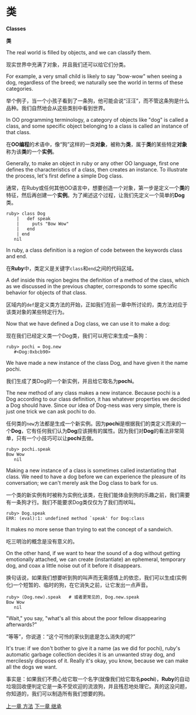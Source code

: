 # 类
**Classes**

**类**

The real world is filled by objects, and we can classify them. 

现实世界中充满了对象，并且我们还可以给它们分类。

For example, a very small child is likely to say "bow-wow" when seeing a dog, regardless of the breed; we naturally see the world in terms of these categories.

举个例子，当一个小孩子看到了一条狗，他可能会说“汪汪”，而不管这条狗是什么品种。我们自然地会从这些类别中看到世界。

In OO programming terminology, a category of objects like "dog" is called a class, and some specific object belonging to a class is called an instance of that class.

在**OO编程**的术语中，像“狗”这样的一类**对象**，被称为**类**，属于**类**的某些特定**对象**称为该**类**的一个**实例**。

Generally, to make an object in ruby or any other OO language, first one defines the characteristics of a class, then creates an instance. To illustrate the process, let's first define a simple Dog class.

通常，在Ruby或任何其他OO语言中，想要创造一个对象，第一步是定义一个**类**的特征，然后再创建一个**实例**。为了阐述这个过程，让我们先定义一个简单的**Dog**类。

```
ruby> class Dog
    |   def speak
    |     puts "Bow Wow"
    |   end
    | end
   nil
```

In ruby, a class definition is a region of code between the keywords class and end. 

在**Ruby**中，类定义是关键字`class`和`end`之间的代码区域。

A def inside this region begins the definition of a method of the class, which as we discussed in the previous chapter, corresponds to some specific behavior for objects of that class.

区域内的`def`是定义类方法的开始，正如我们在前一章中所讨论的，类方法对应于该类对象的某些特定行为。

Now that we have defined a Dog class, we can use it to make a dog:

现在我们已经定义类一个Dog类，我们可以用它来生成一条狗：

```
ruby> pochi = Dog.new
   #<Dog:0xbcb90>
```

We have made a new instance of the class Dog, and have given it the name pochi.

我们生成了类Dog的一个新实例，并且给它取名为**pochi**。

The new method of any class makes a new instance. Because pochi is a Dog according to our class definition, it has whatever properties we decided a Dog should have. Since our idea of Dog-ness was very simple, there is just one trick we can ask pochi to do.

任何类的`new`方法都是生成一个新实例。因为**pochi**是根据我们的类定义而来的一个**Dog**，它有任何我们认为**Dog**应该拥有的属性。因为我们对**Dog**的看法非常简单，只有一个小技巧可以让**pochi**去做。

```
ruby> pochi.speak
Bow Wow
   nil
```

Making a new instance of a class is sometimes called instantiating that class. We need to have a dog before we can experience the pleasure of its conversation; we can't merely ask the Dog class to bark for us.

一个类的新实例有时被称为实例化该类，在我们能体会到狗的乐趣之前，我们需要有一条狗才行。我们不能要求Dog类仅仅为了我们而吠叫。

```
ruby> Dog.speak
ERR: (eval):1: undefined method `speak' for Dog:class
```

It makes no more sense than trying to eat the concept of a sandwich.

吃三明治的概念是没有意义的。

On the other hand, if we want to hear the sound of a dog without getting emotionally attached, we can create (instantiate) an ephemeral, temporary dog, and coax a little noise out of it before it disappears.

换句话说，如果我们想要听到狗的叫声而无需感情上的依恋，我们可以生成(实例化)一个短暂的、临时的狗，在它消失之前，让它发出一点声音。

```
ruby> (Dog.new).speak   # 或者更常见的, Dog.new.speak
Bow Wow
   nil
```
"Wait," you say, "what's all this about the poor fellow disappearing afterwards?" 

“等等”，你说道：“这个可怜的家伙到底是怎么消失的呢?”

It's true: if we don't bother to give it a name (as we did for pochi), ruby's automatic garbage collection decides it is an unwanted stray dog, and mercilessly disposes of it. Really it's okay, you know, because we can make all the dogs we want.

事实是：如果我们不费心给它取一个名字(就像我们给它取名**pochi**)，**Ruby**的自动垃圾回收便判定它是一条不受欢迎的流浪狗，并且残忍地处理它。真的这没问题，你知道的，我们可以制造所有我们想要的狗。

[上一章 方法](./methods.md "Methods")
[下一章 继承](./inheritance.md "Inheritance")